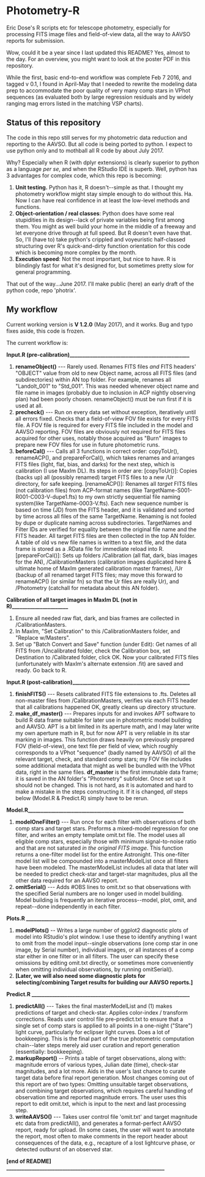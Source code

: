 # Photometry-R
Eric Dose's R scripts etc for telescope photometry, especially for processing FITS image files and field-of-view data, all the way to AAVSO reports for submission.

Wow, could it be a year since I last updated this README? Yes, almost to the day. For an overview, you might want to look at the poster PDF in this repository. 

While the first, basic end-to-end workflow was complete Feb 7 2016, and tagged v 0.1, I found in April-May that I needed to rewrite the modeling data prep to accommodate the poor quality of very many comp stars in VPhot sequences (as evaluated both by large regression residuals and by widely ranging mag errors listed in the matching VSP charts). 

## Status of this repository
The code in this repo still serves for my photometric data reduction and reporting to the AAVSO. But all code is being ported to python. I expect to use python only and to mothball all R code by about July 2017.

Why? Especially when R (with dplyr extensions) is clearly superior to python as a language *per se*, and when the RStudio IDE is superb. Well, python has 3 advantages for complex code, which this repo is becoming:

 1. **Unit testing.** Python has it, R doesn't--simple as that. I thought my photometry workflow might stay simple enough to do without this. Ha. Now I can have real confidence in at least the low-level methods and functions.
 2. **Object-orientation / real classes**: Python does have some real stupidities in its design--lack of private variables being first among them. You might as well build your home in the middle of a freeway and let everyone drive through at full speed. But R doesn't even have that. So, I'll (have to) take python's crippled and voyeuristic half-classed structuring over R's quick-and-dirty function orientation for this code which is becoming more complex by the month.
 3. **Execution speed**: Not the most important, but nice to have. R is blindingly fast for what it's designed for, but sometimes pretty slow for general programming.

That out of the way...June 2017. I'll make public (here) an early draft of the python code, repo 'photrix'. 

## My workflow

Current working version is **V 1.2.0** (May 2017), and it works. Bug and typo fixes aside, this code is frozen. 

The current workflow is:

**Input.R (pre-calibration)_______________________________________________**

 1. **renameObject()** --- Rarely used. Renames FITS files *and* FITS headers' "OBJECT" value from old to new Object name, across all FITS files (and subdirectories) within AN top folder. For example, renames all "Landolt_001" to "Std_001". This was needed whenever object name and file name in images (probably due to inclusion in ACP nightly observing plan) had been poorly chosen. renameObject() must be run first if it is used at all.
 2. **precheck()** --- Run on every data set without exception, iteratively until all errors fixed. Checks that a field-of-view FOV file exists for every FITS file. A FOV file is required for every FITS file included in the model and AAVSO reporting. FOV files are obviously not required for FITS files acquired for other uses, notably those acquired as "Burn" images to prepare new FOV files for use in future photometric runs.
 1. **beforeCal()** --- Calls all 3 functions in correct order: copyToUr(), renameACP(), and prepareForCal(), which takes renames and arranges FITS files (light, flat, bias, and darks) for the next step, which is calibration (I use MaxIm DL). Its steps in order are: [copyToUr()]: Copies (backs up) all (possibly renamed) target FITS files to a new /Ur directory, for safe keeping. [renameACP()]: Renames all _target_ FITS files (not calibration files) from ACP-format names (like TargetName-S001-R001-C003-V-dupe1.fts) to my own strictly sequential file naming system(like TargetName-0003-V.fts). Each new sequence number is based on time (JD) from the FITS header, and it is validated and sorted by time across all files of the same TargetName. Renaming is not fooled by dupe or duplicate naming across subdirectories. TargetNames and Filter IDs are verified for equality between the original file name and the FITS header. All target FITS files are then collected in the top AN folder. A table of old vs new file names is written to a text file, and the data frame is stored as a .RData file for immediate reload into R. [prepareForCal()]: Sets up folders /Calibration (all flat, dark, bias images for the AN), /CalibrationMasters (calibration images duplicated here & ultimate home of MaxIm generated calibration master frames), /Ur (backup of all renamed target FITS files; may move this forward to renameACP() (or similar fn) so that the Ur files are really Ur), and /Photometry (catchall for metadata about this AN folder).

**Calibration of all target images in MaxIm DL (not in R)______________________**

  1. Ensure all needed raw flat, dark, and bias frames are collected in /CalibrationMasters.
  1. In MaxIm, "Set Calibration" to this /CalibrationMasters folder, and "Replace w/Masters".
  1. Set up "Batch Convert and Save" function (under Edit): Get names of all FITS from /Uncalibrated folder, check the Calibration box, set Destination to /Calibrated folder, click OK. Now your calibrated FITS files (unfortunately with MaxIm's alternate extension .fit) are saved and ready. Go back to R.

**Input.R (post-calibration)______________________________________________**

 1. **finishFITS()**  ---  Resets calibrated FITS file extensions to .fts. Deletes all non-master files from /CalibrationMasters, verifies via each FITS header that all calibrations happened OK, greatly cleans up directory structure.
 1. **make_df_master()**  ---  Prepares inputs for and invokes APT software to build R data frame suitable for later use in photometric model building and AAVSO. APT is a bit limited in its aperture math, and I may later write my own aperture math in R, but for now APT is very reliable in its star marking in images. This function draws heavily on previously prepared FOV (field-of-view), one text file per field of view, which roughly corresponds to a VPhot "sequence" (badly named by AAVSO) of all the relevant target, check, and standard comp stars; my FOV file includes some additional metadata that might as well be bundled with the VPhot data, right in the same files.
**df_master** is the first immutable data frame; it is saved in the AN folder's "Photometry" subfolder. Once set up it should not be changed. This is not hard, as it is automated and hard to make a mistake in the steps constructing it. If it is changed, *all* steps below (Model.R & Predict.R) simply have to be rerun.

**Model.R_____________________________________________________________**

 1. **modelOneFilter()**  ---  Run once for each filter with observations of both comp stars and target stars. Preforms a mixed-model regression for one filter, and writes an empty template omit.txt file. The model uses all eligible comp stars, especially those with minimum signal-to-noise ratio and that are not saturated *in the original FITS image*. This function returns a one-filter model list for the entire Astronight. This one-filter model list will be compounded into a masterModelList once all filters have been modeled. The masterModelList includes all data that later will be needed to predict check-star and target-star magnitudes, plus all the other data required for an AAVSO report. 
 2. **omitSerial()** --- Adds #OBS lines to omit.txt so that observations with the specified Serial numbers are no longer used in model building. Model building is frequently an iterative process--model, plot, omit, and repeat--done independently in each filter.

**Plots.R ___________________________________________________________**

1. **modelPlots()** -- Writes a large number of ggplot2 diagnostic plots of model into RStudio's plot window. I use these to identify anything I want to omit from the model input--single observations (one comp star in one image, by Serial number), individual images, or all instances of a comp star either in one filter or in all filters. The user can specify these omissions by editing omit.txt directly, or sometimes more conveniently when omitting individual observations, by running omitSerial().
1. **[Later, we will also need some diagnostic plots for selecting/combining Target results for building
our AAVSO reports.]**

**Predict.R ______________________________________________________________**

 1. **predictAll()**  ---  Takes the final masterModelList and (1) makes predictions of target and check-star. Applies color-index / transform corrections. Reads user control file pre-predict.txt to ensure that a single set of comp stars is applied to all points in a one-night ("Stare") light curve, particularly for eclipser light curves. Does a lot of bookkeeping. This is the final part of the true photometric computation chain--later steps merely aid user curation and report generation (essentially: bookkeeping).
 2. **markupReport()** -- Prints a table of target observations, along with: magnitude errors of various types, Julian date (time), check-star magnitudes, and a lot more. Aids in the user's last chance to curate target data before final report generation. Most changes coming out of this report are of two types: Omitting unsuitable target observations, and combining target observations, which requires careful handling of observation time and reported magnitude errors. The user uses this report to edit omit.txt, which is input to the next and last processing step.
 1. **writeAAVSO()**  ---  Takes user control file 'omit.txt' and target magnitude etc data from predictAll(), and generates a format-perfect AAVSO report, ready for upload. (In some cases, the user will want to annotate the report, most often to make comments in the report header about consequences of the data, e.g., recapture of a lost lightcurve phase, or detected outburst of an observed star.

**[end of README] ______________________________________________________________**


